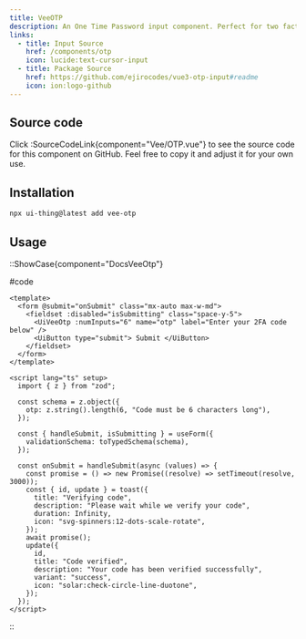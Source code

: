 ```yaml
---
title: VeeOTP
description: An One Time Password input component. Perfect for two factor authentication.
links:
  - title: Input Source
    href: /components/otp
    icon: lucide:text-cursor-input
  - title: Package Source
    href: https://github.com/ejirocodes/vue3-otp-input#readme
    icon: ion:logo-github
---
```


## Source code

Click :SourceCodeLink{component="Vee/OTP.vue"} to see the source code for this component on GitHub. Feel free to copy it and adjust it for your own use.

## Installation

```bash
npx ui-thing@latest add vee-otp
```

## Usage

::ShowCase{component="DocsVeeOtp"}

#code

```vue [DocsVeeOtp.vue]
<template>
  <form @submit="onSubmit" class="mx-auto max-w-md">
    <fieldset :disabled="isSubmitting" class="space-y-5">
      <UiVeeOtp :numInputs="6" name="otp" label="Enter your 2FA code below" />
      <UiButton type="submit"> Submit </UiButton>
    </fieldset>
  </form>
</template>

<script lang="ts" setup>
  import { z } from "zod";

  const schema = z.object({
    otp: z.string().length(6, "Code must be 6 characters long"),
  });

  const { handleSubmit, isSubmitting } = useForm({
    validationSchema: toTypedSchema(schema),
  });

  const onSubmit = handleSubmit(async (values) => {
    const promise = () => new Promise((resolve) => setTimeout(resolve, 3000));
    const { id, update } = toast({
      title: "Verifying code",
      description: "Please wait while we verify your code",
      duration: Infinity,
      icon: "svg-spinners:12-dots-scale-rotate",
    });
    await promise();
    update({
      id,
      title: "Code verified",
      description: "Your code has been verified successfully",
      variant: "success",
      icon: "solar:check-circle-line-duotone",
    });
  });
</script>
```

::
